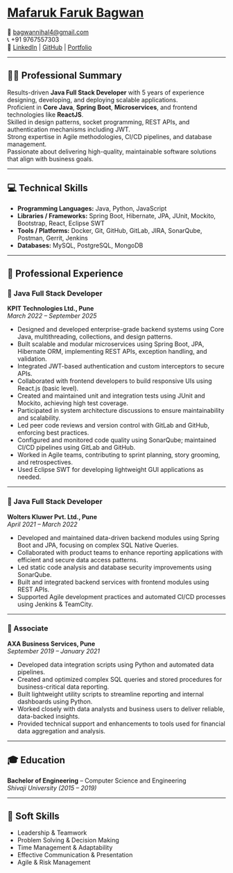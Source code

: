 # [Mafaruk Faruk Bagwan](https://mafarukbagwan4.netlify.app/)

📧 [bagwannihal4@gmail.com](mailto:bagwannihal4@gmail.com)  
📞 +91 9767557303  
🔗 [LinkedIn](https://www.linkedin.com/in/mafarukbagwan4/) | [GitHub](https://github.com/Mafaruk) | [Portfolio](https://mafarukbagwan4.netlify.app/)

---

## 🧑‍💼 Professional Summary

Results-driven **Java Full Stack Developer** with 5 years of experience designing, developing, and deploying scalable applications.  
Proficient in **Core Java**, **Spring Boot**, **Microservices**, and frontend technologies like **ReactJS**.  
Skilled in design patterns, socket programming, REST APIs, and authentication mechanisms including JWT.  
Strong expertise in Agile methodologies, CI/CD pipelines, and database management.  
Passionate about delivering high-quality, maintainable software solutions that align with business goals.

---

## 💻 Technical Skills

- **Programming Languages:** Java, Python, JavaScript  
- **Libraries / Frameworks:** Spring Boot, Hibernate, JPA, JUnit, Mockito, Bootstrap, React, Eclipse SWT  
- **Tools / Platforms:** Docker, Git, GitHub, GitLab, JIRA, SonarQube, Postman, Gerrit, Jenkins  
- **Databases:** MySQL, PostgreSQL, MongoDB

---

## 🧪 Professional Experience

### 💼 Java Full Stack Developer  
**KPIT Technologies Ltd., Pune**  
_March 2022 – September 2025_

- Designed and developed enterprise-grade backend systems using Core Java, multithreading, collections, and design patterns.  
- Built scalable and modular microservices using Spring Boot, JPA, Hibernate ORM, implementing REST APIs, exception handling, and validation.  
- Integrated JWT-based authentication and custom interceptors to secure APIs.  
- Collaborated with frontend developers to build responsive UIs using React.js (basic level).  
- Created and maintained unit and integration tests using JUnit and Mockito, achieving high test coverage.  
- Participated in system architecture discussions to ensure maintainability and scalability.  
- Led peer code reviews and version control with GitLab and GitHub, enforcing best practices.  
- Configured and monitored code quality using SonarQube; maintained CI/CD pipelines using GitLab and GitHub.  
- Worked in Agile teams, contributing to sprint planning, story grooming, and retrospectives.  
- Used Eclipse SWT for developing lightweight GUI applications as needed.

---

### 💼 Java Full Stack Developer  
**Wolters Kluwer Pvt. Ltd., Pune**  
_April 2021 – March 2022_

- Developed and maintained data-driven backend modules using Spring Boot and JPA, focusing on complex SQL Native Queries.  
- Collaborated with product teams to enhance reporting applications with efficient and secure data access patterns.  
- Led static code analysis and database security improvements using SonarQube.  
- Built and integrated backend services with frontend modules using REST APIs.  
- Supported Agile development practices and automated CI/CD processes using Jenkins & TeamCity.

---

### 💼 Associate  
**AXA Business Services, Pune**  
_September 2019 – January 2021_

- Developed data integration scripts using Python and automated data pipelines.  
- Created and optimized complex SQL queries and stored procedures for business-critical data reporting.  
- Built lightweight utility scripts to streamline reporting and internal dashboards using Python.  
- Worked closely with data analysts and business users to deliver reliable, data-backed insights.  
- Provided technical support and enhancements to tools used for financial data aggregation and analysis.

---

## 🎓 Education

**Bachelor of Engineering** – Computer Science and Engineering  
_Shivaji University (2015 – 2019)_

---

## 🚀 Soft Skills

- Leadership & Teamwork  
- Problem Solving & Decision Making  
- Time Management & Adaptability  
- Effective Communication & Presentation  
- Agile & Risk Management

